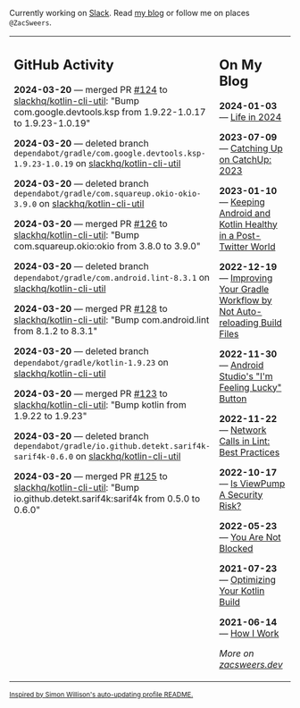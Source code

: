Currently working on [Slack](https://slack.com/). Read [my blog](https://zacsweers.dev/) or follow me on places `@ZacSweers`.

<table><tr><td valign="top" width="60%">

## GitHub Activity
<!-- githubActivity starts -->
**2024-03-20** — merged PR [#124](https://github.com/slackhq/kotlin-cli-util/pull/124) to [slackhq/kotlin-cli-util](https://github.com/slackhq/kotlin-cli-util): "Bump com.google.devtools.ksp from 1.9.22-1.0.17 to 1.9.23-1.0.19"

**2024-03-20** — deleted branch `dependabot/gradle/com.google.devtools.ksp-1.9.23-1.0.19` on [slackhq/kotlin-cli-util](https://github.com/slackhq/kotlin-cli-util)

**2024-03-20** — deleted branch `dependabot/gradle/com.squareup.okio-okio-3.9.0` on [slackhq/kotlin-cli-util](https://github.com/slackhq/kotlin-cli-util)

**2024-03-20** — merged PR [#126](https://github.com/slackhq/kotlin-cli-util/pull/126) to [slackhq/kotlin-cli-util](https://github.com/slackhq/kotlin-cli-util): "Bump com.squareup.okio:okio from 3.8.0 to 3.9.0"

**2024-03-20** — deleted branch `dependabot/gradle/com.android.lint-8.3.1` on [slackhq/kotlin-cli-util](https://github.com/slackhq/kotlin-cli-util)

**2024-03-20** — merged PR [#128](https://github.com/slackhq/kotlin-cli-util/pull/128) to [slackhq/kotlin-cli-util](https://github.com/slackhq/kotlin-cli-util): "Bump com.android.lint from 8.1.2 to 8.3.1"

**2024-03-20** — deleted branch `dependabot/gradle/kotlin-1.9.23` on [slackhq/kotlin-cli-util](https://github.com/slackhq/kotlin-cli-util)

**2024-03-20** — merged PR [#123](https://github.com/slackhq/kotlin-cli-util/pull/123) to [slackhq/kotlin-cli-util](https://github.com/slackhq/kotlin-cli-util): "Bump kotlin from 1.9.22 to 1.9.23"

**2024-03-20** — deleted branch `dependabot/gradle/io.github.detekt.sarif4k-sarif4k-0.6.0` on [slackhq/kotlin-cli-util](https://github.com/slackhq/kotlin-cli-util)

**2024-03-20** — merged PR [#125](https://github.com/slackhq/kotlin-cli-util/pull/125) to [slackhq/kotlin-cli-util](https://github.com/slackhq/kotlin-cli-util): "Bump io.github.detekt.sarif4k:sarif4k from 0.5.0 to 0.6.0"
<!-- githubActivity ends -->
</td><td valign="top" width="40%">

## On My Blog
<!-- blog starts -->
**2024-01-03** — [Life in 2024](https://www.zacsweers.dev/life-in-2024/)

**2023-07-09** — [Catching Up on CatchUp: 2023](https://www.zacsweers.dev/catching-up-on-catchup-2023/)

**2023-01-10** — [Keeping Android and Kotlin Healthy in a Post-Twitter World](https://www.zacsweers.dev/keeping-android-healthy/)

**2022-12-19** — [Improving Your Gradle Workflow by Not Auto-reloading Build Files](https://www.zacsweers.dev/improving-your-workflow-by-not-auto-reloading-build-files/)

**2022-11-30** — [Android Studio's "I'm Feeling Lucky" Button](https://www.zacsweers.dev/android-studios-im-feeling-lucky-button/)

**2022-11-22** — [Network Calls in Lint: Best Practices](https://www.zacsweers.dev/network-calls-in-lint-best-practices/)

**2022-10-17** — [Is ViewPump A Security Risk?](https://www.zacsweers.dev/is-viewpump-a-security-risk/)

**2022-05-23** — [You Are Not Blocked](https://www.zacsweers.dev/you-are-not-blocked/)

**2021-07-23** — [Optimizing Your Kotlin Build](https://www.zacsweers.dev/optimizing-your-kotlin-build/)

**2021-06-14** — [How I Work](https://www.zacsweers.dev/how-i-work/)
<!-- blog ends -->
_More on [zacsweers.dev](https://zacsweers.dev/)_
</td></tr></table>

<sub><a href="https://simonwillison.net/2020/Jul/10/self-updating-profile-readme/">Inspired by Simon Willison's auto-updating profile README.</a></sub>
